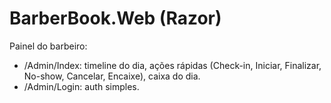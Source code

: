 ﻿# BarberBook.Web (Razor)
Painel do barbeiro:
- /Admin/Index: timeline do dia, ações rápidas (Check-in, Iniciar, Finalizar, No-show, Cancelar, Encaixe), caixa do dia.
- /Admin/Login: auth simples.
